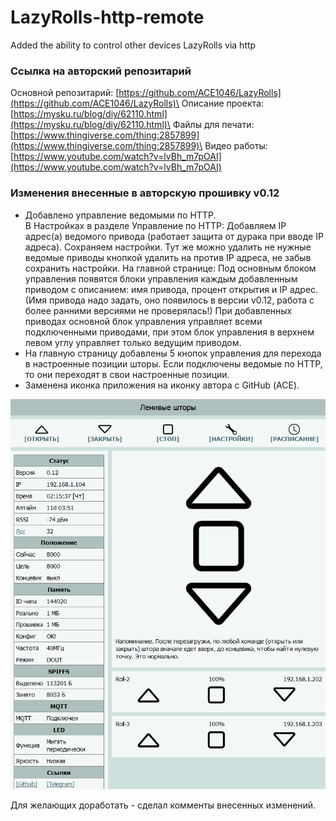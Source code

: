 # LazyRolls-http-remote
Added the ability to control other devices LazyRolls via http

### Ссылка на авторский репозитарий
Основной репозитарий: [https://github.com/ACE1046/LazyRolls](https://github.com/ACE1046/LazyRolls)\
Описание проекта: [https://mysku.ru/blog/diy/62110.html](https://mysku.ru/blog/diy/62110.html)\
Файлы для печати: [https://www.thingiverse.com/thing:2857899](https://www.thingiverse.com/thing:2857899)\
Видео работы: [https://www.youtube.com/watch?v=lvBh_m7pOAI](https://www.youtube.com/watch?v=lvBh_m7pOAI)

### Изменения внесенные в авторскую прошивку v0.12
* Добавлено управление ведомыми по HTTP.\
В Настройках в разделе Управление по HTTP:
Добавляем IP адрес(а) ведомого привода (работает защита от дурака при вводе IP адреса). Сохраняем настройки.
Тут же можно удалить не нужные ведомые приводы кнопкой удалить на против IP адреса, не забыв сохранить настройки.
На главной странице:
Под основным блоком управления появятся блоки управления каждым добавленным приводом с описанием: имя привода, процент открытия и IP адрес.
(Имя привода надо задать, оно появилось в версии v0.12, работа с более ранними версиями не проверялась!)
При добавленных приводах основной блок управления управляет всеми подключенными приводами, при этом блок управления в верхнем левом углу управляет только ведущим приводом. 
* На главную страницу добавлены 5 кнопок управления для перехода в настроенные позиции шторы. Если подключены ведомые по HTTP, то они переходят в свои настроенные позиции.
* Заменена иконка приложения на иконку автора с GitHub (АСЕ).

![all](https://github.com/samoswall/LazyRolls-http-remote/blob/main/remote%20http%20main.png)

Для желающих доработать - сделал комменты внесенных изменений.
